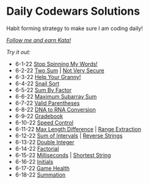 # Daily Codewars Solutions
Habit forming strategy to make sure I am coding daily!

[_Follow me and earn Kata!_](https://www.codewars.com/users/nuiben)

_Try it out:_
- 6-1-22 [Stop Spinning My Words!](https://www.codewars.com/kata/5264d2b162488dc400000001)
- 6-2-22 [Two Sum](https://www.codewars.com/kata/52c31f8e6605bcc646000082) | [Not Very Secure](https://www.codewars.com/kata/526dbd6c8c0eb53254000110)
- 6-3-22 [Help Your Granny!](https://www.codewars.com/kata/5536a85b6ed4ee5a78000035)
- 6-4-22 [Snail Sort](https://www.codewars.com/kata/521c2db8ddc89b9b7a0000c1)
- 6-5-22 [Sum By Factor](https://www.codewars.com/kata/54d496788776e49e6b00052f)
- 6-6-22 [Maximum Subarray Sum](https://www.codewars.com/kata/54521e9ec8e60bc4de000d6c)
- 6-7-22 [Valid Parentheses](https://www.codewars.com/kata/52774a314c2333f0a7000688)
- 6-8-22 [DNA to RNA Conversion](https://www.codewars.com/kata/5556282156230d0e5e000089)
- 6-9-22 [Gradebook](https://www.codewars.com/kata/55cbd4ba903825f7970000f5)
- 6-10-22 [Speed Control](https://www.codewars.com/kata/56484848ba95170a8000004d)
- 6-11-22 [Max Length Difference](https://www.codewars.com/kata/5663f5305102699bad000056) | [Range Extraction](https://www.codewars.com/kata/51ba717bb08c1cd60f00002f)
- 6-12-22 [Sum of Intervals](https://www.codewars.com/kata/52b7ed099cdc285c300001cd) | [Reverse Strings](https://www.codewars.com/kata/5168bb5dfe9a00b126000018)
- 6-13-22 [Double Integer](https://www.codewars.com/kata/53ee5429ba190077850011d4)
- 6-14-22 [Factorial](https://www.codewars.com/kata/57a049e253ba33ac5e000212)
- 6-15-22 [Milliseconds](https://www.codewars.com/kata/55f9bca8ecaa9eac7100004) | [Shortest String](https://www.codewars.com/kata/57cebe1dc6fdc20c57000ac9)
- 6-16-22 [Initials](https://www.codewars.com/kata/57eadb7ecd143f4c9c0000a3)
- 6-17-22 [Game Health](https://www.codewars.com/kata/586c1cf4b98de0399300001d)
- 6-18-22 [Summation](https://www.codewars.com/kata/55d24f55d7dd296eb9000030)
